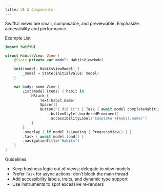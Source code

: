 ```yaml
---
title: UI & Components
---
```


SwiftUI views are small, composable, and previewable. Emphasize accessibility and performance.

Example List
```swift
import SwiftUI

struct HabitsView: View {
    @State private var model: HabitsViewModel

    init(model: HabitsViewModel) {
        _model = State(initialValue: model)
    }

    var body: some View {
        List(model.items) { habit in
            HStack {
                Text(habit.name)
                Spacer()
                Button("I did it") { Task { await model.completeHabit(id: habit.id) } }
                    .buttonStyle(.borderedProminent)
                    .accessibilityLabel("Complete \(habit.name)")
            }
        }
        .overlay { if model.isLoading { ProgressView() } }
        .task { await model.load() }
        .navigationTitle("Habits")
    }
}
```

Guidelines
- Keep business logic out of views; delegate to view models
- Prefer `Task` for async actions; don’t block the main thread
- Add accessibility labels, traits, and dynamic type support
- Use instruments to spot excessive re‑renders

